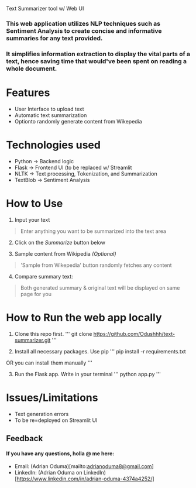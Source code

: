 Text Summarizer tool w/ Web UI

### This web application utilizes NLP techniques such as Sentiment Analysis to create concise and informative summaries for any text provided.

### It simplifies information extraction to display the vital parts of a text, hence saving time that would've been spent on reading a whole document.


# **Features**
 - User Interface to upload text
 - Automatic text summarization
 - Optionto randomly generate content from Wikepedia


# **Technologies used**
- Python -> Backend logic
- Flask -> Frontend UI (to be replaced w/ Streamlit
- NLTK -> Text processing, Tokenization, and Summarization
- TextBlob -> Sentiment Analysis


# **How to Use**
1. Input your text
> Enter anything you want to be summarized into the text area
 
2. Click on the *Summarize* button below
 
3. Sample content from Wikipedia *(Optional)*
> 'Sample from Wikepedia' button randomly fetches any content

4. Compare summary text:
> Both generated summary & original text will be displayed on same page for you


# **How to Run the web app locally**
1. Clone this repo first.
'''
git clone https://github.com/Odushhh/text-summarizer.git
'''

2. Install all necessary packages. Use pip
'''
pip install -r requirements.txt

OR you can install them manually
'''

3. Run the Flask app. Write in your terminal
'''
python app.py
'''


# **Issues/Limitations**
- Text generation errors
- To be re=deployed on Streamlit UI


## **Feedback**
#### If you have any questions, holla @ me here:

- Email: (Adrian Oduma)[mailto:adrianoduma8@gmail.com]
- LinkedIn: (Adrian Oduma on LinkedIn)[https://www.linkedin.com/in/adrian-oduma-4374a4252/]
